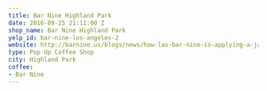 ```yaml
---
title: Bar Nine Highland Park
date: 2016-09-25 21:11:00 Z
shop_name: Bar Nine Highland Park
yelp_id: bar-nine-los-angeles-2
website: http://barnine.us/blogs/news/how-las-bar-nine-is-applying-a-japanese-manufacturing-concept-to-coffee-retail
type: Pop Up Coffee Shop
city: Highland Park
coffee:
- Bar Nine
---
```

